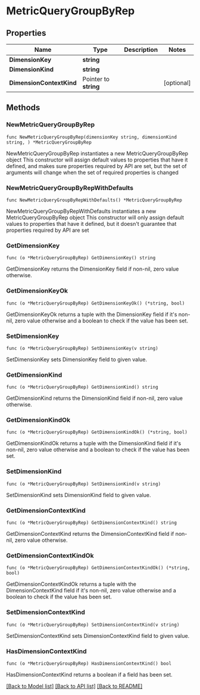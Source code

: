 # MetricQueryGroupByRep

## Properties

Name | Type | Description | Notes
------------ | ------------- | ------------- | -------------
**DimensionKey** | **string** |  | 
**DimensionKind** | **string** |  | 
**DimensionContextKind** | Pointer to **string** |  | [optional] 

## Methods

### NewMetricQueryGroupByRep

`func NewMetricQueryGroupByRep(dimensionKey string, dimensionKind string, ) *MetricQueryGroupByRep`

NewMetricQueryGroupByRep instantiates a new MetricQueryGroupByRep object
This constructor will assign default values to properties that have it defined,
and makes sure properties required by API are set, but the set of arguments
will change when the set of required properties is changed

### NewMetricQueryGroupByRepWithDefaults

`func NewMetricQueryGroupByRepWithDefaults() *MetricQueryGroupByRep`

NewMetricQueryGroupByRepWithDefaults instantiates a new MetricQueryGroupByRep object
This constructor will only assign default values to properties that have it defined,
but it doesn't guarantee that properties required by API are set

### GetDimensionKey

`func (o *MetricQueryGroupByRep) GetDimensionKey() string`

GetDimensionKey returns the DimensionKey field if non-nil, zero value otherwise.

### GetDimensionKeyOk

`func (o *MetricQueryGroupByRep) GetDimensionKeyOk() (*string, bool)`

GetDimensionKeyOk returns a tuple with the DimensionKey field if it's non-nil, zero value otherwise
and a boolean to check if the value has been set.

### SetDimensionKey

`func (o *MetricQueryGroupByRep) SetDimensionKey(v string)`

SetDimensionKey sets DimensionKey field to given value.


### GetDimensionKind

`func (o *MetricQueryGroupByRep) GetDimensionKind() string`

GetDimensionKind returns the DimensionKind field if non-nil, zero value otherwise.

### GetDimensionKindOk

`func (o *MetricQueryGroupByRep) GetDimensionKindOk() (*string, bool)`

GetDimensionKindOk returns a tuple with the DimensionKind field if it's non-nil, zero value otherwise
and a boolean to check if the value has been set.

### SetDimensionKind

`func (o *MetricQueryGroupByRep) SetDimensionKind(v string)`

SetDimensionKind sets DimensionKind field to given value.


### GetDimensionContextKind

`func (o *MetricQueryGroupByRep) GetDimensionContextKind() string`

GetDimensionContextKind returns the DimensionContextKind field if non-nil, zero value otherwise.

### GetDimensionContextKindOk

`func (o *MetricQueryGroupByRep) GetDimensionContextKindOk() (*string, bool)`

GetDimensionContextKindOk returns a tuple with the DimensionContextKind field if it's non-nil, zero value otherwise
and a boolean to check if the value has been set.

### SetDimensionContextKind

`func (o *MetricQueryGroupByRep) SetDimensionContextKind(v string)`

SetDimensionContextKind sets DimensionContextKind field to given value.

### HasDimensionContextKind

`func (o *MetricQueryGroupByRep) HasDimensionContextKind() bool`

HasDimensionContextKind returns a boolean if a field has been set.


[[Back to Model list]](../README.md#documentation-for-models) [[Back to API list]](../README.md#documentation-for-api-endpoints) [[Back to README]](../README.md)


